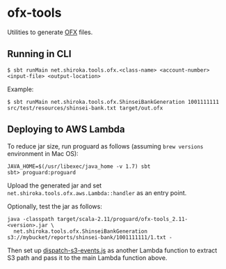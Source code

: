 # ofx-tools

Utilities to generate [OFX](http://www.ofx.net/) files.

## Running in CLI

```
$ sbt runMain net.shiroka.tools.ofx.<class-name> <account-number> <input-file> <output-location>
```

Example:

```
$ sbt runMain net.shiroka.tools.ofx.ShinseiBankGeneration 1001111111 src/test/resources/shinsei-bank.txt target/out.ofx
```

## Deploying to AWS Lambda

To reduce jar size, run proguard as follows (assuming `brew versions` environment in Mac OS):

```
JAVA_HOME=$(/usr/libexec/java_home -v 1.7) sbt
sbt> proguard:proguard
```

Upload the generated jar and set `net.shiroka.tools.ofx.aws.Lambda::handler` as an entry point.

Optionally, test the jar as follows:

```
java -classpath target/scala-2.11/proguard/ofx-tools_2.11-<version>.jar \
  net.shiroka.tools.ofx.ShinseiBankGeneration s3://mybucket/reports/shinsei-bank/1001111111/1.txt -
```

Then set up [dispatch-s3-events.js](src/main/javascript/dispatch-s3-events.js) as another Lambda function to extract S3 path
and pass it to the main Lambda function above.

